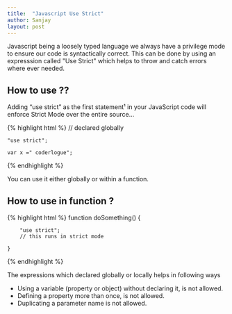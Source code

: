 ```yaml
---
title:  "Javascript Use Strict"
author: Sanjay
layout: post
---
```


Javascript being a loosely typed language we always have a privilege mode to ensure our code is syntactically correct.
This can be done by using  an expresssion called "Use Strict" which helps to throw and catch errors where ever needed.


<h2>How to use ??</h2>

Adding “use strict” as the first statement¹ in your JavaScript code will enforce Strict Mode over the entire source…

{% highlight html %}
    // declared globally 
    
    "use strict";
    
    var x =" coderlogue";
{% endhighlight %}

You can use it either globally or within a function. 

<h2>How to use in function ?</h2>
{% highlight html %}
    function doSomething() {
    
        "use strict";
        // this runs in strict mode
        
    }
{% endhighlight %}

The expressions which declared globally or locally  helps in following ways 
<ul>
    <li>
        Using a variable (property or object) without declaring it, is not allowed.
    </li><li>
        Defining a property more than once, is not allowed.
    </li><li>
        Duplicating a parameter name is not allowed.
     </li>
</ul>
